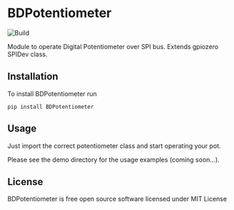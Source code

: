 # BDPotentiometer

![Build](https://github.com/bond-anton/BDPotentiometer/actions/workflows/python-package.yml/badge.svg)

Module to operate Digital Potentiometer over SPI bus. Extends gpiozero SPIDev class.

## Installation

To install BDPotentiometer run
```shell
pip install BDPotentiometer
```

## Usage

Just import the correct potentiometer class and start operating your pot. 

Please see the demo directory for the usage examples (coming soon...).

## License

BDPotentiometer is free open source software licensed under MIT License